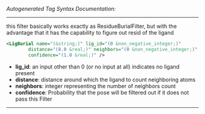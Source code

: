 <!-- THIS IS AN AUTOGENERATED FILE: Don't edit it directly, instead change the schema definition in the code itself. -->

_Autogenerated Tag Syntax Documentation:_

---
this filter basically works exactly as ResidueBurialFilter, but with the advantage that it has the capability to figure out resid of the ligand

```xml
<LigBurial name="(&string;)" lig_id="(0 &non_negative_integer;)"
        distance="(8.0 &real;)" neighbors="(0 &non_negative_integer;)"
        confidence="(1.0 &real;)" />
```

-   **lig_id**: an input other than 0 (or no input at all) indicates no ligand present
-   **distance**: distance around which the ligand to count neighboring atoms
-   **neighbors**: integer representing the number of neighbors count
-   **confidence**: Probability that the pose will be filtered out if it does not pass this Filter

---
